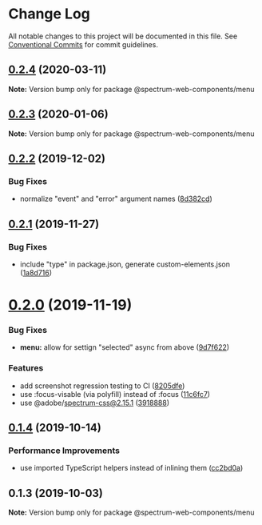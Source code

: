 # Change Log

All notable changes to this project will be documented in this file.
See [Conventional Commits](https://conventionalcommits.org) for commit guidelines.

## [0.2.4](https://github.com/adobe/spectrum-web-components/compare/@spectrum-web-components/menu@0.2.3...@spectrum-web-components/menu@0.2.4) (2020-03-11)

**Note:** Version bump only for package @spectrum-web-components/menu

## [0.2.3](https://github.com/adobe/spectrum-web-components/compare/@spectrum-web-components/menu@0.2.2...@spectrum-web-components/menu@0.2.3) (2020-01-06)

**Note:** Version bump only for package @spectrum-web-components/menu

## [0.2.2](https://github.com/adobe/spectrum-web-components/compare/@spectrum-web-components/menu@0.2.1...@spectrum-web-components/menu@0.2.2) (2019-12-02)

### Bug Fixes

-   normalize "event" and "error" argument names ([8d382cd](https://github.com/adobe/spectrum-web-components/commit/8d382cd))

## [0.2.1](https://github.com/adobe/spectrum-web-components/compare/@spectrum-web-components/menu@0.2.0...@spectrum-web-components/menu@0.2.1) (2019-11-27)

### Bug Fixes

-   include "type" in package.json, generate custom-elements.json ([1a8d716](https://github.com/adobe/spectrum-web-components/commit/1a8d716))

# [0.2.0](https://github.com/adobe/spectrum-web-components/compare/@spectrum-web-components/menu@0.1.4...@spectrum-web-components/menu@0.2.0) (2019-11-19)

### Bug Fixes

-   **menu:** allow for settign "selected" async from above ([9d7f622](https://github.com/adobe/spectrum-web-components/commit/9d7f622))

### Features

-   add screenshot regression testing to CI ([8205dfe](https://github.com/adobe/spectrum-web-components/commit/8205dfe))
-   use :focus-visable (via polyfill) instead of :focus ([11c6fc7](https://github.com/adobe/spectrum-web-components/commit/11c6fc7))
-   use @adobe/spectrum-css@2.15.1 ([3918888](https://github.com/adobe/spectrum-web-components/commit/3918888))

## [0.1.4](https://github.com/adobe/spectrum-web-components/compare/@spectrum-web-components/menu@0.1.3...@spectrum-web-components/menu@0.1.4) (2019-10-14)

### Performance Improvements

-   use imported TypeScript helpers instead of inlining them ([cc2bd0a](https://github.com/adobe/spectrum-web-components/commit/cc2bd0a))

## 0.1.3 (2019-10-03)

**Note:** Version bump only for package @spectrum-web-components/menu
